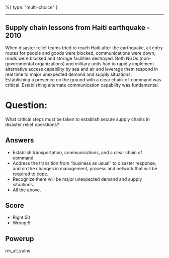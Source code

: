%{
 type: "multi-choice"
}

---
## Supply chain lessons from Haiti earthquake - 2010
When disaster relief teams tried to reach Haiti after the earthquake,
all entry routes for people and goods were blocked,
communications were down, roads were blocked and storage facilities destroyed.
Both NGOs (non-governmental organizations) and military units had to rapidly
implement alternative access capability by sea and air and leverage them
respond in real time to major unexpected demand and supply situations.  
Establishing a presence on the ground with a
clear chain-of-command was critical.
Establishing alternate communication capability was fundamental.

# Question:
What critical steps must be taken to establish secure supply chains in
disaster relief operations?

## Answers
- Establish transportation, communications, and a clear chain of command
- Address the transition from “business as usual” to disaster response; and on the changes in management, process and network that will be required to cope.
- Recognize there will be major unexpected demand and supply situations.
- All the above.

## Score
- Right:50
- Wrong:5

## Powerup
rm_all_vulns
